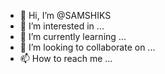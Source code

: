 - 👋 Hi, I’m @SAMSHIKS
- 👀 I’m interested in ...
- 🌱 I’m currently learning ...
- 💞️ I’m looking to collaborate on ...
- 📫 How to reach me ...

<!---
SAMSHIKS/SAMSHIKS is a ✨ special ✨ repository because its `README.md` (this file) appears on your GitHub profile.
You can click the Preview link to take a look at your changes.
--->
